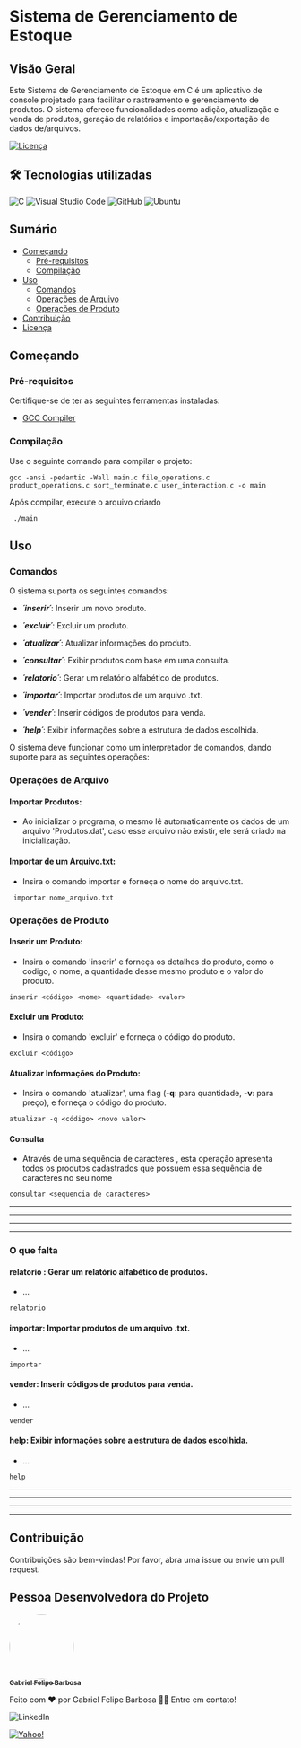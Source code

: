 # Sistema de Gerenciamento de Estoque

## Visão Geral

Este Sistema de Gerenciamento de Estoque em C é um aplicativo de console projetado para facilitar o rastreamento e gerenciamento de produtos. O sistema oferece funcionalidades como adição, atualização e venda de produtos, geração de relatórios e importação/exportação de dados de/arquivos.

[![Licença](https://img.shields.io/badge/licença-MIT-green.svg)](https://opensource.org/licenses/MIT)

## 🛠 Tecnologias utilizadas

![C](https://img.shields.io/badge/c-%2300599C.svg?style=for-the-badge&logo=c&logoColor=white)
![Visual Studio Code](https://img.shields.io/badge/Visual%20Studio%20Code-0078d7.svg?style=for-the-badge&logo=visual-studio-code&logoColor=white)
![GitHub](https://img.shields.io/badge/gitflow-%23121011.svg?style=for-the-badge&logo=github&logoColor=white)
![Ubuntu](https://img.shields.io/badge/Ubuntu-E95420?style=for-the-badge&logo=ubuntu&logoColor=white)

## Sumário

- [Começando](#começando)
  - [Pré-requisitos](#pré-requisitos)
  - [Compilação](#compilação)
- [Uso](#uso)
  - [Comandos](#comandos)
  - [Operações de Arquivo](#operações-de-arquivo)
  - [Operações de Produto](#operações-de-produto)
- [Contribuição](#contribuição)
- [Licença](#licença)

## Começando

### Pré-requisitos

Certifique-se de ter as seguintes ferramentas instaladas:

- [GCC Compiler](https://gcc.gnu.org/)

### Compilação

Use o seguinte comando para compilar o projeto:

```
gcc -ansi -pedantic -Wall main.c file_operations.c product_operations.c sort_terminate.c user_interaction.c -o main
```

Após compilar, execute o arquivo criardo

```
 ./main
```
## Uso
### Comandos
O sistema suporta os seguintes comandos:

- _**´inserir´**_: Inserir um novo produto.

- _**´excluir´**_: Excluir um produto.
- _**´atualizar´**_: Atualizar informações do produto.
- _**´consultar´**_: Exibir produtos com base em uma consulta.
- _**´relatorio´**_: Gerar um relatório alfabético de produtos.
- _**´importar´**_: Importar produtos de um arquivo .txt.
- _**´vender´**_: Inserir códigos de produtos para venda.
- _**´help´**_: Exibir informações sobre a estrutura de dados escolhida.

O sistema deve funcionar como um interpretador de comandos, dando suporte para as seguintes operações:

### Operações de Arquivo

#### Importar Produtos:

- Ao inicializar o programa, o mesmo lê automaticamente os dados de um arquivo 'Produtos.dat', caso esse arquivo não existir, ele será criado na inicialização.

#### Importar de um Arquivo.txt:

- Insira o comando importar e forneça o nome do arquivo.txt.

```
 importar nome_arquivo.txt
```

### Operações de Produto

#### Inserir um Produto:

- Insira o comando 'inserir' e forneça os detalhes do produto, como o codigo, o nome, a quantidade desse mesmo produto e o valor do produto.

```
inserir <código> <nome> <quantidade> <valor>
```

#### Excluir um Produto:

- Insira o comando 'excluir' e forneça o código do produto.

```
excluir <código>
```

#### Atualizar Informações do Produto:

- Insira o comando 'atualizar', uma flag (**-q**: para quantidade, __-v__: para preço), e forneça o código do produto.

```
atualizar -q <código> <novo valor>
```

#### Consulta

- Através de uma sequência de caracteres , esta operação apresenta todos os produtos cadastrados que possuem essa sequência de caracteres no seu nome

```
consultar <sequencia de caracteres>
```

---
---
---
---------------------------------------------------------------

### O que falta
#### relatorio : Gerar um relatório alfabético de produtos.

- ...

```
relatorio 
```
#### importar: Importar produtos de um arquivo .txt.

- ...

```
importar 
```
#### vender: Inserir códigos de produtos para venda.

- ...

```
vender 
```
#### help: Exibir informações sobre a estrutura de dados escolhida.

- ...

```
help 
```

------------------------------------------------------------------
---
---
---

## Contribuição

Contribuições são bem-vindas! Por favor, abra uma issue ou envie um pull request.

## Pessoa Desenvolvedora do Projeto

[<img loading="lazy" style="border-radius: 50%;" src="https://avatars.githubusercontent.com/u/74202510?v=4" width=115><br><sub><b>Gabriel Felipe Barbosa</b></sub>](https://github.com/gabrielfbarbosa)

Feito com ❤️ por Gabriel Felipe Barbosa 👋🏽 Entre em contato!


![LinkedIn](https://img.shields.io/badge/Gabriel-%230077B5.svg?style=for-the-badge&logo=linkedin&logoColor=white)

[![Yahoo!](https://img.shields.io/badge/Yahoo!-gfelipebarbosa@yahoo.com-6001D2?style=for-the-badge&logo=Yahoo!&logoColor=white&link=mailto:gfelipebarbosa@yahoo.com)](mailto:gfelipebarbosa@yahoo.com)




